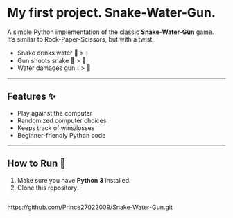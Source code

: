 # My first project. Snake-Water-Gun.

A simple Python implementation of the classic **Snake-Water-Gun** game.  
It’s similar to Rock-Paper-Scissors, but with a twist:

- Snake drinks water 🐍 > 💧
- Gun shoots snake 🔫 > 🐍
- Water damages gun 💧 > 🔫

---

## Features ✨
- Play against the computer
- Randomized computer choices
- Keeps track of wins/losses
- Beginner-friendly Python code

---

## How to Run 🚀
1. Make sure you have **Python 3** installed.  
2. Clone this repository:
   ```bash
https://github.com/Prince27022009/Snake-Water-Gun.git
